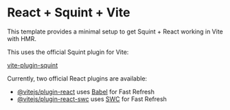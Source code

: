 # React + Squint + Vite

This template provides a minimal setup to get Squint + React working in Vite with HMR.

This uses the official Squint plugin for Vite:

[vite-plugin-squint](https://github.com/squint-cljs/vite-plugin-squint/README.md)

Currently, two official React plugins are available:

- [@vitejs/plugin-react](https://github.com/vitejs/vite-plugin-react/blob/main/packages/plugin-react/README.md) uses [Babel](https://babeljs.io/) for Fast Refresh
- [@vitejs/plugin-react-swc](https://github.com/vitejs/vite-plugin-react-swc) uses [SWC](https://swc.rs/) for Fast Refresh
